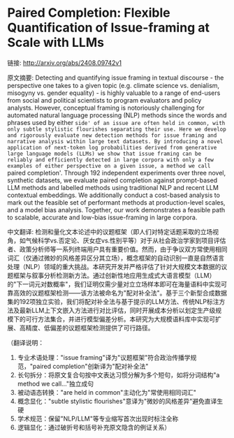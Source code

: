 # Paired Completion: Flexible Quantification of Issue-framing at Scale with LLMs

链接: http://arxiv.org/abs/2408.09742v1

原文摘要:
Detecting and quantifying issue framing in textual discourse - the
perspective one takes to a given topic (e.g. climate science vs. denialism,
misogyny vs. gender equality) - is highly valuable to a range of end-users from
social and political scientists to program evaluators and policy analysts.
However, conceptual framing is notoriously challenging for automated natural
language processing (NLP) methods since the words and phrases used by either
`side' of an issue are often held in common, with only subtle stylistic
flourishes separating their use. Here we develop and rigorously evaluate new
detection methods for issue framing and narrative analysis within large text
datasets. By introducing a novel application of next-token log probabilities
derived from generative large language models (LLMs) we show that issue framing
can be reliably and efficiently detected in large corpora with only a few
examples of either perspective on a given issue, a method we call `paired
completion'. Through 192 independent experiments over three novel, synthetic
datasets, we evaluate paired completion against prompt-based LLM methods and
labelled methods using traditional NLP and recent LLM contextual embeddings. We
additionally conduct a cost-based analysis to mark out the feasible set of
performant methods at production-level scales, and a model bias analysis.
Together, our work demonstrates a feasible path to scalable, accurate and
low-bias issue-framing in large corpora.

中文翻译:
检测和量化文本论述中的议题框架（即人们对特定话题采取的立场视角，如气候科学vs.否定论、厌女症vs.性别平等）对于从社会政治学家到项目评估者、政策分析师等一系列终端用户具有重要价值。然而，由于争议双方常使用相同词汇（仅通过微妙的风格差异区分其立场），概念框架的自动识别一直是自然语言处理（NLP）领域的重大挑战。本研究开发并严格评估了针对大规模文本数据的议题框架与叙事分析检测新方法。通过创新性地应用生成式大语言模型（LLM）的"下一词元对数概率"，我们证明仅需少量对立立场样本即可在海量语料中实现可靠高效的议题框架检测——该方法被命名为"配对补全法"。基于三个新型合成数据集的192项独立实验，我们将配对补全法与基于提示的LLM方法、传统NLP标注方法及最新LLM上下文嵌入方法进行对比评估，同时开展成本分析以划定生产级规模下的可行方法集合，并进行模型偏差分析。本研究为大规模语料库中实现可扩展、高精度、低偏差的议题框架检测提供了可行路径。  

（翻译说明：  
1. 专业术语处理："issue framing"译为"议题框架"符合政治传播学规范，"paired completion"创新译为"配对补全法"  
2. 长句拆分：将原文复合句按中文表达习惯分解为多个短句，如将分词结构"a method we call..."独立成句  
3. 被动语态转换："are held in common"主动化为"常使用相同词汇"  
4. 概念显化："subtle stylistic flourishes"意译为"微妙的风格差异"避免直译生硬  
5. 学术规范：保留"NLP/LLM"等专业缩写首次出现时标注全称  
6. 逻辑显化：通过破折号和括号补充原文隐含的例证关系）
